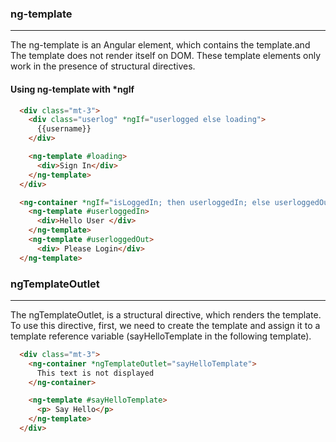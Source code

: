 
### ng-template
---------------
The ng-template is an Angular element, which contains the template.and The template does not render itself on DOM.
These template elements only work in the presence of structural directives.

#### Using ng-template with *ngIf
```html
  <div class="mt-3">
    <div class="userlog" *ngIf="userlogged else loading">
      {{username}}
    </div>

    <ng-template #loading>
      <div>Sign In</div>
    </ng-template>
  </div>
```

```html
  <ng-container *ngIf="isLoggedIn; then userloggedIn; else userloggedOut"></ng-container>
    <ng-template #userloggedIn>
      <div>Hello User </div>
    </ng-template>
    <ng-template #userloggedOut>
      <div> Please Login</div>
  </ng-template>
```

### ngTemplateOutlet
-------------------
The ngTemplateOutlet, is a structural directive, which renders the template.                      
To use this directive, first, we need to create the template and assign it to a template reference variable (sayHelloTemplate in the following template).  
```html
  <div class="mt-3">
    <ng-container *ngTemplateOutlet="sayHelloTemplate">
      This text is not displayed
    </ng-container>

    <ng-template #sayHelloTemplate>
      <p> Say Hello</p>
    </ng-template>
  </div>
```
